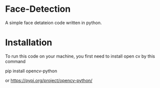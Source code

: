 # Face-Detection

A simple face detateion code written in python.

# Installation

To run this code on your machine, you first need to install open cv by this command

pip install opencv-python

or https://pypi.org/project/opencv-python/
